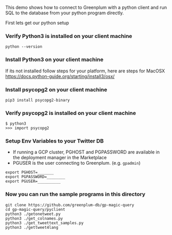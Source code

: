 This demo shows how to connect to Greenplum with a python client and run SQL to the database from your python program directly.

First lets get our python setup

### Verify Python3 is installed on your client machine
```
python --version
```
### Install Python3 on your client machine
If its not installed follow steps for your platform, here are steps for MacOSX
https://docs.python-guide.org/starting/install3/osx/

### Install psycopg2 on your client machine
```
pip3 install psycopg2-binary
```

### Verify psycopg2 is installed on your client machine
```
$ python3
>>> import psycopg2
```

### Setup Env Variables to your Twitter DB
* If running a GCP cluster, PGHOST and PGPASSWORD are available in the deployment manager in the Marketplace
* PGUSER is the user connecting to Greenplum. (e.g. `gpadmin`)
```
export PGHOST=_______
export PGPASSWORD=________
export PGUSER=__________
```

### Now you can run the sample programs in this directory
```
git clone https://github.com/greenplum-db/gp-magic-query
cd gp-magic-query/pyclient
python3 ./getonetweet.py 
python3 ./get_colnames.py
python3 ./get_tweettext_samples.py
python3 ./gettweet4lang
```
